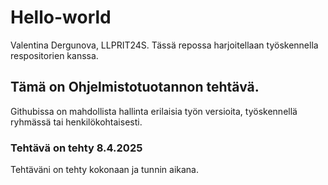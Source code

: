# Hello-world
Valentina Dergunova, LLPRIT24S.
Tässä repossa harjoitellaan työskennella respositorien kanssa.
## Tämä on Ohjelmistotuotannon tehtävä.
Githubissa on mahdollista hallinta erilaisia työn versioita, työskennellä ryhmässä tai henkilökohtaisesti.
### Tehtävä on tehty 8.4.2025
Tehtäväni on tehty kokonaan ja tunnin aikana.
